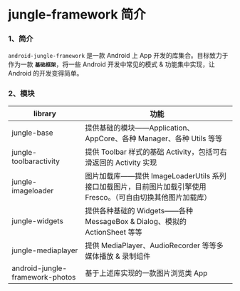# jungle-framework 简介


### 1、简介

`android-jungle-framework` 是一款 Android 上 App 开发的库集合。目标致力于作为一款 **`基础框架`**，将一些 Android 开发中常见的模式 & 功能集中实现，让 Android 的开发变得简单。

### 2、模块

|library|功能|
|---|---|
|jungle-base|提供基础的模块——Application、AppCore、各种 Manager、各种 Utils 等等|
|jungle-toolbaractivity|提供 Toolbar 样式的基础 Activity，包括可右滑返回的 Activity 实现|
|jungle-imageloader|图片加载库——提供 ImageLoaderUtils 系列接口加载图片，目前图片加载引擎使用 Fresco。（可自由切换其他图片加载库）|
|jungle-widgets|提供各种基础的 Widgets——各种 MessageBox & Dialog、模拟的 ActionSheet 等等|
|jungle-mediaplayer|提供 MediaPlayer、AudioRecorder 等等多媒体播放 & 录制组件|
|android-jungle-framework-photos|基于上述库实现的一款图片浏览类 App|
